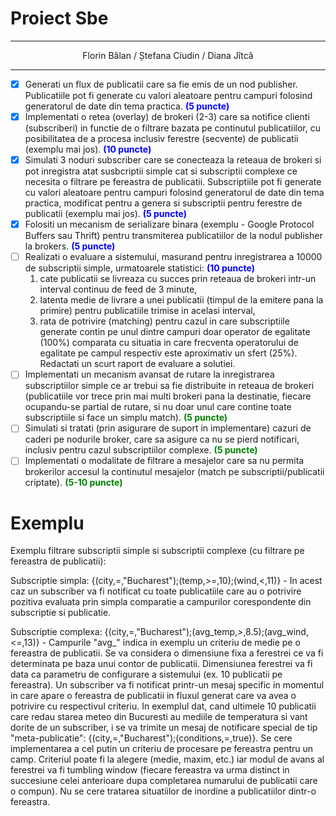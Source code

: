 # Proiect Sbe

---

<div align="center">Florin Bălan / Ștefana Ciudin / Diana Jîtcă</div>

---

- [x] Generati un flux de publicatii care sa fie emis de un nod publisher. Publicatiile pot fi generate cu valori aleatoare pentru campuri folosind generatorul de date din tema practica. **<span style="color: blue;">(5 puncte)</span>**
- [x] Implementati o retea (overlay) de brokeri (2-3) care sa notifice clienti (subscriberi) in functie de o filtrare bazata pe continutul publicatiilor, cu posibilitatea de a procesa inclusiv ferestre (secvente) de publicatii (exemplu mai jos). **<span style="color: blue;">(10 puncte)</span>**
- [x] Simulati 3 noduri subscriber care se conecteaza la reteaua de brokeri si pot inregistra atat susbcriptii simple cat si subscriptii complexe ce necesita o filtrare pe fereastra de publicatii. Subscriptiile pot fi generate cu valori aleatoare pentru campuri folosind generatorul de date din tema practica, modificat pentru a genera si subscriptii pentru ferestre de publicatii (exemplu mai jos). **<span style="color: blue;">(5 puncte)</span>**
- [x] Folositi un mecanism de serializare binara (exemplu - Google Protocol Buffers sau Thrift) pentru transmiterea publicatiilor de la nodul publisher la brokers. **<span style="color: blue;">(5 puncte)</span>**
- [ ] Realizati o evaluare a sistemului, masurand pentru inregistrarea a 10000 de subscriptii simple, urmatoarele statistici: **<span style="color: blue;">(10 puncte)</span>**
    1. cate publicatii se livreaza cu succes prin reteaua de brokeri intr-un interval continuu de feed de 3 minute, 
    2. latenta medie de livrare a unei publicatii (timpul de la emitere pana la primire) pentru publicatiile trimise in acelasi interval, 
    3. rata de potrivire (matching) pentru cazul in care subscriptiile generate contin pe unul dintre campuri doar operator de egalitate (100%) comparata cu situatia in care frecventa operatorului de egalitate pe campul respectiv este aproximativ un sfert (25%). Redactati un scurt raport de evaluare a solutiei.
- [ ] Implementati un mecanism avansat de rutare la inregistrarea subscriptiilor simple ce ar trebui sa fie distribuite in reteaua de brokeri (publicatiile vor trece prin mai multi brokeri pana la destinatie, fiecare ocupandu-se partial de rutare, si nu doar unul care contine toate subscriptiile si face un simplu match). **<span style="color: green;">(5 puncte)</span>**
- [ ] Simulati si tratati (prin asigurare de suport in implementare) cazuri de caderi pe nodurile broker, care sa asigure ca nu se pierd notificari, inclusiv pentru cazul subscriptiilor complexe. **<span style="color: green;">(5 puncte)</span>**
- [ ] Implementati o modalitate de filtrare a mesajelor care sa nu permita brokerilor accesul la continutul mesajelor (match pe subscriptii/publicatii criptate). **<span style="color: green;">(5-10 puncte)</span>**

# Exemplu

Exemplu filtrare subscriptii simple si subscriptii complexe (cu filtrare pe fereastra de publicatii):

Subscriptie simpla: {(city,=,"Bucharest");(temp,>=,10);(wind,<,11)} - In acest caz un subscriber va fi notificat cu toate publicatiile care au o potrivire pozitiva evaluata prin simpla comparatie a campurilor corespondente din subscriptie si publicatie.

Subscriptie complexa: {(city,=,"Bucharest");(avg_temp,>,8.5);(avg_wind,<=,13)} - Campurile "avg_" indica in exemplu un criteriu de medie pe o fereastra de publicatii. Se va considera o dimensiune fixa a ferestrei ce va fi determinata pe baza unui contor de publicatii. Dimensiunea ferestrei va fi data ca parametru de configurare a sistemului (ex. 10 publicatii pe fereastra). Un subscriber va fi notificat printr-un mesaj specific in momentul in care apare o fereastra de publicatii in fluxul generat care va avea o potrivire cu respectivul criteriu. In exemplul dat, cand ultimele 10 publicatii care redau starea meteo din Bucuresti au mediile de temperatura si vant dorite de un subscriber, i se va trimite un mesaj de notificare special de tip "meta-publicatie": {(city,=,"Bucharest");(conditions,=,true)}. Se cere implementarea a cel putin un criteriu de procesare pe fereastra pentru un camp. Criteriul poate fi la alegere (medie, maxim, etc.) iar modul de avans al ferestrei va fi tumbling window (fiecare fereastra va urma distinct in succesiune celei anterioare dupa completarea numarului de publicatii care o compun). Nu se cere tratarea situatiilor de inordine a publicatiilor dintr-o fereastra. 